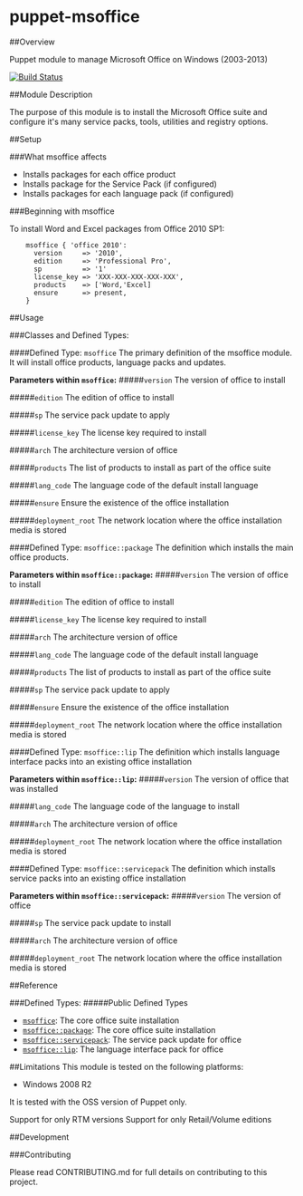 # puppet-msoffice

##Overview

Puppet module to manage Microsoft Office on Windows (2003-2013)

[![Build Status](https://secure.travis-ci.org/liamjbennett/puppet-msoffice.png)](http://travis-ci.org/liamjbennett/puppet-msoffice)

##Module Description

The purpose of this module is to install the Microsoft Office suite and configure it's many service packs, tools, utilities and registry options.

##Setup

###What msoffice affects

* Installs packages for each office product
* Installs package for the Service Pack (if configured)
* Installs packages for each language pack (if configured)

###Beginning with msoffice

  To install Word and Excel packages from Office 2010 SP1:

```puppet
    msoffice { 'office 2010':
      version     => '2010',
      edition     => 'Professional Pro',
      sp          => '1'
      license_key => 'XXX-XXX-XXX-XXX-XXX',
      products    => ['Word,'Excel]
      ensure      => present,
    }
```

##Usage

###Classes and Defined Types:

####Defined Type: `msoffice`
The primary definition of the msoffice module. It will install office products, language packs and updates.

**Parameters within `msoffice`:**
#####`version`
The version of office to install

#####`edition`
The edition of office to install

#####`sp`
The service pack update to apply

#####`license_key`
The license key required to install

#####`arch`
The architecture version of office

#####`products`
The list of products to install as part of the office suite

#####`lang_code`
The language code of the default install language

#####`ensure`
Ensure the existence of the office installation

#####`deployment_root`
The network location where the office installation media is stored

####Defined Type: `msoffice::package`
The definition which installs the main office products.

**Parameters within `msoffice::package`:**
#####`version`
The version of office to install

#####`edition`
The edition of office to install

#####`license_key`
The license key required to install

#####`arch`
The architecture version of office

#####`lang_code`
The language code of the default install language

#####`products`
The list of products to install as part of the office suite

#####`sp`
The service pack update to apply

#####`ensure`
Ensure the existence of the office installation

#####`deployment_root`
The network location where the office installation media is stored

####Defined Type: `msoffice::lip`
The definition which installs language interface packs into an existing office installation

**Parameters within `msoffice::lip`:**
#####`version`
The version of office that was installed

#####`lang_code`
The language code of the language to install

#####`arch`
The architecture version of office

#####`deployment_root`
The network location where the office installation media is stored

####Defined Type: `msoffice::servicepack`
The definition which installs service packs into an existing office installation

**Parameters within `msoffice::servicepack`:**
#####`version`
The version of office

#####`sp`
The service pack update to install

#####`arch`
The architecture version of office

#####`deployment_root`
The network location where the office installation media is stored

##Reference

###Defined Types:
#####Public Defined Types
* [`msoffice`](#define_package): The core office suite installation
* [`msoffice::package`](#define_package): The core office suite installation
* [`msoffice::servicepack`](#define_servicepack): The service pack update for office
* [`msoffice::lip`](#define_lip): The language interface pack for office

##Limitations
This module is tested on the following platforms:

* Windows 2008 R2

It is tested with the OSS version of Puppet only.

Support for only RTM versions
Support for only Retail/Volume editions

##Development

###Contributing

Please read CONTRIBUTING.md for full details on contributing to this project.
